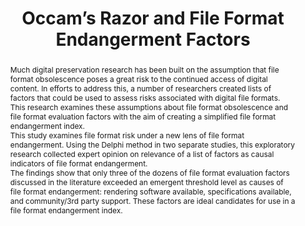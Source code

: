 ---
abstract: 'Much digital preservation research has been built on the assumption that
  file format obsolescence poses a great risk to the continued access of digital content.
  In efforts to address this, a number of researchers created lists of factors that
  could be used to assess risks associated with digital file formats. This research
  examines these assumptions about file format obsolescence and file format evaluation
  factors with the aim of creating a simplified file format endangerment index.


  This study examines file format risk under a new lens of file format endangerment.
  Using the Delphi method in two separate studies, this exploratory research collected
  expert opinion on relevance of a list of factors as causal indicators of file format
  endangerment.


  The findings show that only three of the dozens of file format evaluation factors
  discussed in the literature exceeded an emergent threshold level as causes of file
  format endangerment: rendering software available, specifications available, and
  community/3rd party support. These factors are ideal candidates for use in a file
  format endangerment index. '
creators:
- Ryan, Heather
date: null
document_url: https://services.phaidra.univie.ac.at/api/object/o:378114/download
grand_parent: iPRES
institutions: []
keywords:
- endangerment
- file formats
- formative measurement model
- obsolescence
landing_page_url: https://phaidra.univie.ac.at/o:378114
language: eng
layout: publication
license: CC BY-NC-SA 3.0 AT
notes_url: null
parent: iPRES 2014
publication_type: paper
size: 138789
slides_url: null
source_name: iPRES
title: Occam’s Razor and File Format Endangerment Factors
year: 2014
---